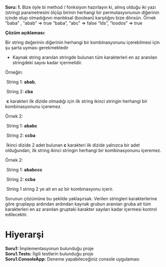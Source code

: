 **Soru: 1.** Bize öyle bi method / fonksiyon hazırlayın ki, almış olduğu iki yazı (string) parametresini ölçüp birinin herhangi bir permutasyonunun diğerinin içinde olup olmadığının mantıksal (boolean) karşılığını bize dönsün.
    Örnek
    “baba” , “abab” => true
    “baba”, “abc” => false
    “lds”, “loodos” => true



**Çözüm açıklaması:**

Bir string değerinin diğerinin herhangi bir kombinasyonunu içerebilmesi için şu şarta uyması gerekmektedir

* Kaynak string aranılan stringde bulunan tüm karakterleri en az aranılan stringdeki sayısı kadar içermelidir.

Örneğin:

​	String 1: **abab**, 

​	String 2: **cba**

​	**c** karakteri ilk dizide olmadığı için ilk string ikinci stringin herhangi bir kombinasyonunu içeremez.

Örnek 2:

​	String 1: **ababc**

​	String 2: **ccba** 

​	İkinci dizide 2 adet bulunan **c** karakteri ilk dizide yalnızca bir adet olduğundan, ilk string ikinci stringin herhangi bir kombinasyonunu içeremez.

Örnek 2:

​	String 1: **ababccc**

​	String 2: **ccba** 

​	String 1 string 2 ye ait en az bir kombinasyonu içerir.



Sorunun çözümüne bu şekilde yaklaşırsak. Verilen stringleri karakterlerine göre gruplayıp ardından ardından kaynak grubun aranılan gruba ait tüm karakterleri en az aranılan gruptaki karakter sayıları kadar içermesi kontrol edilecektir.

# Hiyerarşi
**Soru1:** İmplementasyonun bulunduğu proje  
**Soru1.Tests:** İlgili testlerin bulunduğu proje  
**Soru1.ConsoleApp:** Deneme yapabileceğiniz console uygulaması

